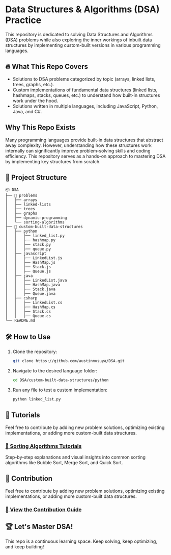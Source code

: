 # Data Structures & Algorithms (DSA) Practice

This repository is dedicated to solving Data Structures and Algorithms (DSA) problems while also exploring the inner workings of inbuilt data structures by implementing custom-built versions in various programming languages.

## 🔥 What This Repo Covers

- Solutions to DSA problems categorized by topic (arrays, linked lists, trees, graphs, etc.).
- Custom implementations of fundamental data structures (linked lists, hashmaps, stacks, queues, etc.) to understand how built-in structures work under the hood.
- Solutions written in multiple languages, including JavaScript, Python, Java, and C#.

## Why This Repo Exists

Many programming languages provide built-in data structures that abstract away complexity. However, understanding how these structures work internally can significantly improve problem-solving skills and coding efficiency. This repository serves as a hands-on approach to mastering DSA by implementing key structures from scratch.

## 📂 Project Structure

```
📦 DSA
├── 📂 problems
│   ├── arrays
│   ├── linked-lists
│   ├── trees
│   ├── graphs
│   ├── dynamic-programming
│   └── sorting-algorithms
├── 📂 custom-built-data-structures
│   ├── python
│   │   ├── linked_list.py
│   │   ├── hashmap.py
│   │   ├── stack.py
│   │   ├── queue.py
│   ├── javascript
│   │   ├── LinkedList.js
│   │   ├── HashMap.js
│   │   ├── Stack.js
│   │   ├── Queue.js
│   ├── java
│   │   ├── LinkedList.java
│   │   ├── HashMap.java
│   │   ├── Stack.java
│   │   ├── Queue.java
│   ├── csharp
│   │   ├── LinkedList.cs
│   │   ├── HashMap.cs
│   │   ├── Stack.cs
│   │   ├── Queue.cs
└── README.md
```

## 🛠 How to Use

1. Clone the repository:
   ```sh
   git clone https://github.com/austinmusuya/DSA.git
   ```
2. Navigate to the desired language folder:
   ```sh
   cd DSA/custom-built-data-structures/python
   ```
3. Run any file to test a custom implementation:
   ```sh
   python linked_list.py
   ```

## 📌 Tutorials

Feel free to contribute by adding new problem solutions, optimizing existing implementations, or adding more custom-built data structures.

### [📘 Sorting Algorithms Tutorials](https://github.com/AustinMusuya/DSA/blob/master/algorithms/sorting%20algorithms/Tutorials.MD)

Step-by-step explanations and visual insights into common sorting algorithms like Bubble Sort, Merge Sort, and Quick Sort.

## 📌 Contribution

Feel free to contribute by adding new problem solutions, optimizing existing implementations, or adding more custom-built data structures.

### [📄 View the Contribution Guide](https://github.com/AustinMusuya/DSA/blob/master/Problem%20Questions/Contributing.md)

## 🏆 Let's Master DSA!

This repo is a continuous learning space. Keep solving, keep optimizing, and keep building!
